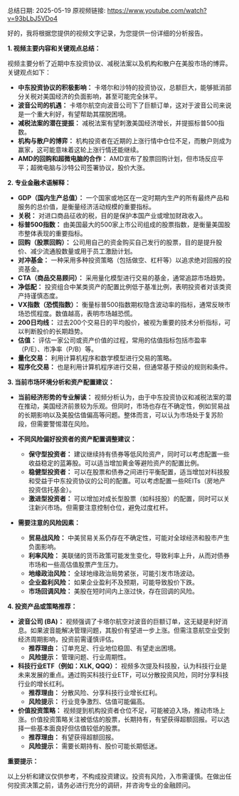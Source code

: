 总结日期: 2025-05-19
原视频链接: https://www.youtube.com/watch?v=93bLbJ5VDo4

好的，我将根据您提供的视频文字记录，为您提供一份详细的分析报告。

**1. 视频主要内容和关键观点总结：**

视频主要分析了近期中东投资协议、减税法案以及机构和散户在美股市场的博弈。关键观点如下：

*   **中东投资协议的积极影响：** 卡塔尔和沙特的投资协议，总额巨大，能够抵消部分关税对美国经济的负面影响，甚至可能完全抹平。
*   **波音公司的机遇：** 卡塔尔航空向波音公司下了巨额订单，这对于波音公司来说是一个重大利好，有望帮助其摆脱困境。
*   **减税法案的潜在提振：** 减税法案有望刺激美国经济增长，并提振标普500指数。
*   **机构与散户的博弈：** 机构投资者在近期的上涨行情中仓位不足，而散户则成为赢家，这可能意味着这轮上涨行情还能继续。
*   **AMD的回购和超微电脑的合作：** AMD宣布了股票回购计划，但市场反应平平；超微电脑与沙特公司签署协议，股价大涨。

**2. 专业金融术语解释：**

*   **GDP（国内生产总值）：** 一个国家或地区在一定时期内生产的所有最终产品和服务的总价值，是衡量经济活动规模的重要指标。
*   **关税：** 对进口商品征收的税，目的是保护本国产业或增加财政收入。
*   **标普500指数：** 由美国最大的500家上市公司组成的股票指数，是衡量美国股市整体表现的重要指标。
*   **回购（股票回购）：** 公司用自己的资金购买自己发行的股票，目的是提升股价、减少流通股数量或用于员工激励计划。
*   **对冲基金：** 一种采用多种投资策略（包括做空、杠杆等）以追求绝对回报的投资基金。
*   **CTA（商品交易顾问）：** 采用量化模型进行交易的基金，通常追踪市场趋势。
*   **净低配：** 投资组合中某类资产的配置比例低于基准比例，表明投资者对该类资产持谨慎态度。
*   **VX指数（恐慌指数）：** 衡量标普500指数期权隐含波动率的指标，通常反映市场恐慌程度。数值越高，表明市场越恐慌。
*   **200日均线：** 过去200个交易日的平均股价，被视为重要的技术分析指标，可以判断股价的长期趋势。
*   **估值：** 评估一家公司或资产价值的过程，常用的估值指标包括市盈率（P/E）、市净率（P/B）等。
*   **量化交易：** 利用计算机程序和数学模型进行交易的策略。
*   **程序化交易：** 也是利用计算机程序进行交易，但通常基于预设的规则和条件。

**3. 当前市场环境分析和资产配置建议：**

*   **当前经济形势的专业解读：** 视频分析认为，由于中东投资协议和减税法案的潜在推动，美国经济前景较为乐观。但同时，市场也存在不确定性，例如贸易战的长期影响以及美股估值偏高等问题。整体而言，可以认为市场处于复苏阶段，但需要警惕潜在风险。
*   **不同风险偏好投资者的资产配置调整建议：**

    *   **保守型投资者：** 建议继续持有债券等低风险资产，同时可以考虑配置一些收益稳定的蓝筹股。可以适当增加黄金等避险资产的配置比例。
    *   **稳健型投资者：** 可以在股票和债券之间进行平衡配置，适当增加对科技股和受益于中东投资协议的公司的配置。可以考虑配置一些REITs（房地产投资信托基金）。
    *   **激进型投资者：** 可以增加对成长型股票（如科技股）的配置，同时可以关注新兴市场。但需要注意控制仓位，避免过度杠杆。
*   **需要注意的风险因素：**
    *   **贸易战风险：** 中美贸易关系仍存在不确定性，可能对全球经济和股市产生负面影响。
    *   **利率风险：** 美联储的货币政策可能发生变化，导致利率上升，从而对债券市场和一些高估值股票产生压力。
    *   **地缘政治风险：** 全球地缘政治局势紧张，可能引发市场波动。
    *   **企业盈利风险：** 如果企业盈利不及预期，可能导致股价下跌。
    *   **市场回调风险：** 美股在短时间内上涨过快，存在回调的风险。

**4. 投资产品或策略推荐：**

*   **波音公司 (BA)：** 视频强调了卡塔尔航空对波音的巨额订单，这无疑是利好消息。如果波音能解决管理问题，其股价有望进一步上涨。但需注意航空业受到经济周期影响，投资前需谨慎评估。
    *   **推荐理由：** 订单充足、行业地位稳固、有望走出困境。
    *   **风险提示：** 管理问题、行业周期性。
*   **科技行业ETF（例如：XLK, QQQ）：** 视频多次提及科技股，认为科技行业是未来发展的重点。通过购买科技行业ETF，可以分散投资风险，同时分享科技行业的增长红利。
    *   **推荐理由：** 分散风险、分享科技行业增长红利。
    *   **风险提示：** 行业竞争激烈、估值可能偏高。
*   **价值投资策略：** 视频提到机构投资者仓位不足，可能被迫入场，推动市场上涨。价值投资策略关注被低估的股票，长期持有，有望获得超额回报。可以选择一些基本面良好但估值较低的股票。
    *   **推荐理由：** 有望获得超额回报。
    *   **风险提示：** 需要长期持有、股价可能长期低迷。

**重要提示：**

以上分析和建议仅供参考，不构成投资建议。投资有风险，入市需谨慎。在做出任何投资决策之前，请务必进行充分的调研，并咨询专业的金融顾问。